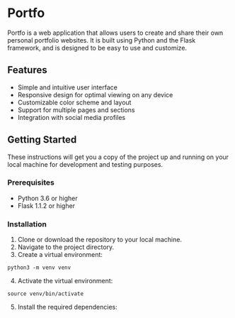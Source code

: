 <h1>Portfo</h1>

<p>Portfo is a web application that allows users to create and share their own personal portfolio websites. It is built using Python and the Flask framework, and is designed to be easy to use and customize.</p>

<h2>Features</h2>

<ul>
  <li>Simple and intuitive user interface</li>
  <li>Responsive design for optimal viewing on any device</li>
  <li>Customizable color scheme and layout</li>
  <li>Support for multiple pages and sections</li>
  <li>Integration with social media profiles</li>
</ul>

<h2>Getting Started</h2>

<p>These instructions will get you a copy of the project up and running on your local machine for development and testing purposes.</p>

<h3>Prerequisites</h3>

<ul>
  <li>Python 3.6 or higher</li>
  <li>Flask 1.1.2 or higher</li>
</ul>

<h3>Installation</h3>

<ol>
  <li>Clone or download the repository to your local machine.</li>
  <li>Navigate to the project directory.</li>
  <li>Create a virtual environment:</li>
</ol>

<pre>
<code>python3 -m venv venv</code>
</pre>

<ol start="4">
  <li>Activate the virtual environment:</li>
</ol>

<pre>
<code>source venv/bin/activate</code>
</pre>

<ol start="5">
  <li>Install the required dependencies:</li>
</ol
